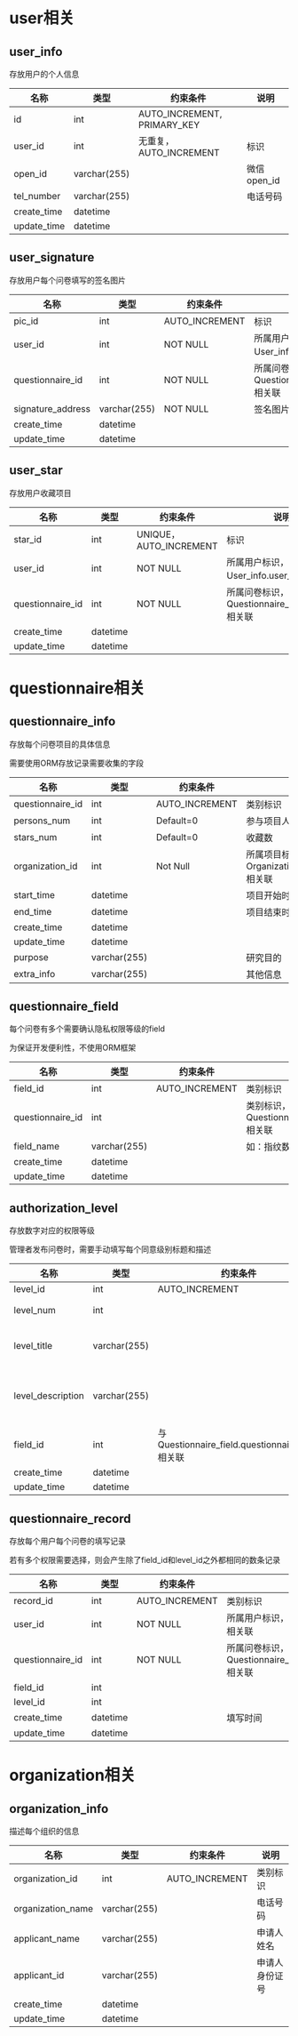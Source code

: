 # user相关

## user_info

存放用户的个人信息

| 名称        | 类型         | 约束条件               | 说明        |
| ----------- | ------------ | ---------------------- | ----------- |
| id          | int          | AUTO_INCREMENT, PRIMARY_KEY |      |
| user_id     | int          | 无重复，AUTO_INCREMENT | 标识        |
| open_id     | varchar(255) |                        | 微信open_id |
| tel_number  | varchar(255) |                        | 电话号码    |
| create_time | datetime     |                        |             |
| update_time | datetime     |                        |             |

## user_signature

存放用户每个问卷填写的签名图片

| 名称              | 类型         | 约束条件       | 说明                                             |
| ----------------- | ------------ | -------------- | ------------------------------------------------ |
| pic_id            | int          | AUTO_INCREMENT | 标识                                             |
| user_id           | int          | NOT NULL       | 所属用户标识，与User_info.user_id相关联          |
| questionnaire_id  | int          | NOT NULL       | 所属问卷标识，与Questionnaire_info.user_id相关联 |
| signature_address | varchar(255) | NOT NULL       | 签名图片存放路径                                 |
| create_time       | datetime     |                |                                                  |
| update_time       | datetime     |                |                                                  |

## user_star

存放用户收藏项目

| 名称             | 类型     | 约束条件               | 说明                                             |
| ---------------- | -------- | ---------------------- | ------------------------------------------------ |
| star_id          | int      | UNIQUE，AUTO_INCREMENT | 标识                                             |
| user_id          | int      | NOT NULL               | 所属用户标识，与User_info.user_id相关联          |
| questionnaire_id | int      | NOT NULL               | 所属问卷标识，与Questionnaire_info.user_id相关联 |
| create_time      | datetime |                        |                                                  |
| update_time      | datetime |                        |                                                  |

# questionnaire相关

## questionnaire_info

存放每个问卷项目的具体信息

需要使用ORM存放记录需要收集的字段

| 名称             | 类型         | 约束条件       | 说明                                                    |
| ---------------- | ------------ | -------------- | ------------------------------------------------------- |
| questionnaire_id | int          | AUTO_INCREMENT | 类别标识                                                |
| persons_num      | int          | Default=0      | 参与项目人数                                            |
| stars_num        | int          | Default=0      | 收藏数                                                  |
| organization_id  | int          | Not Null       | 所属项目标识，与Organization_info.organization_id相关联 |
| start_time       | datetime     |                | 项目开始时间                                            |
| end_time         | datetime     |                | 项目结束时间                                            |
| create_time      | datetime     |                |                                                         |
| update_time      | datetime     |                |                                                         |
| purpose          | varchar(255) |                | 研究目的                                                |
| extra_info       | varchar(255) |                | 其他信息                                                |

## questionnaire_field

每个问卷有多个需要确认隐私权限等级的field

为保证开发便利性，不使用ORM框架

| 名称             | 类型         | 约束条件       | 说明                                                         |
| ---------------- | ------------ | -------------- | ------------------------------------------------------------ |
| field_id         | int          | AUTO_INCREMENT | 类别标识                                                     |
| questionnaire_id | int          |                | 类别标识，所属问卷标识，与Questionnaire_info.questionnaire_id相关联 |
| field_name       | varchar(255) |                | 如：指纹数据                                                 |
| create_time      | datetime     |                |                                                              |
| update_time      | datetime     |                |                                                              |

## authorization_level

存放数字对应的权限等级

管理者发布问卷时，需要手动填写每个同意级别标题和描述

| 名称              | 类型         | 约束条件                                        | 说明             |
| ----------------- | ------------ | ----------------------------------------------- | ---------------- |
| level_id          | int          | AUTO_INCREMENT                                  |                  |
| level_num         | int          |                                                 | 如：1            |
| level_title       | varchar(255) |                                                 | 如：完全同意     |
| level_description | varchar(255) |                                                 | 如：所有信息授权 |
| field_id          | int          | 与Questionnaire_field.questionnaire_field相关联 |                  |
| create_time       | datetime     |                                                 |                  |
| update_time       | datetime     |                                                 |                  |

## questionnaire_record

存放每个用户每个问卷的填写记录

若有多个权限需要选择，则会产生除了field_id和level_id之外都相同的数条记录

| 名称             | 类型     | 约束条件       | 说明                                                      |
| ---------------- | -------- | -------------- | --------------------------------------------------------- |
| record_id        | int      | AUTO_INCREMENT | 类别标识                                                  |
| user_id          | int      | NOT NULL       | 所属用户标识，与User_info.user_id相关联                   |
| questionnaire_id | int      | NOT NULL       | 所属问卷标识，与Questionnaire_info.questionnaire_id相关联 |
| field_id         | int      |                |                                                           |
| level_id         | int      |                |                                                           |
| create_time      | datetime |                | 填写时间                                                  |
| update_time      | datetime |                |                                                           |


# organization相关

## organization_info

描述每个组织的信息

| 名称              | 类型         | 约束条件       | 说明           |
| ----------------- | ------------ | -------------- | -------------- |
| organization_id   | int          | AUTO_INCREMENT | 类别标识       |
| organization_name | varchar(255) |                | 电话号码       |
| applicant_name    | varchar(255) |                | 申请人姓名     |
| applicant_id      | varchar(255) |                | 申请人身份证号 |
| create_time       | datetime     |                |                |
| update_time       | datetime     |                |                |